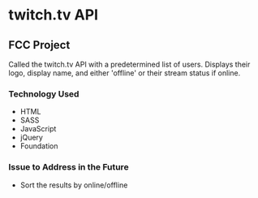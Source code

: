 # twitch.tv API 
## FCC Project

Called the twitch.tv API with a predetermined list of users. Displays their logo, display name, and either 'offline' or their stream status if online.

### Technology Used
* HTML
* SASS
* JavaScript
* jQuery
* Foundation

### Issue to Address in the Future
* Sort the results by online/offline

